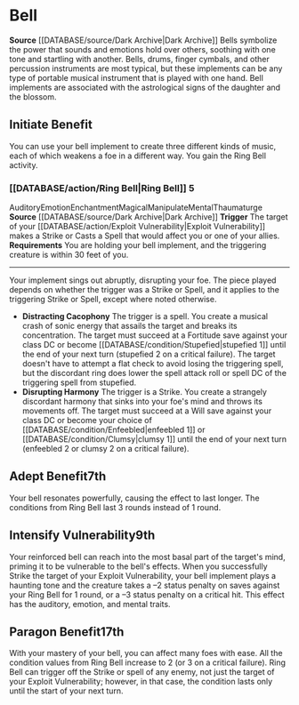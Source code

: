 ﻿---
id: '2'
name: Bell
rarity: Common
rus_type_level: null
source: '[[DATABASE/source/Dark Archive|Dark Archive]]'
trait: null
type: Thaumaturge Implement

---
# Bell

**Source** [[DATABASE/source/Dark Archive|Dark Archive]]
Bells symbolize the power that sounds and emotions hold over others, soothing with one tone and startling with another. Bells, drums, finger cymbals, and other percussion instruments are most typical, but these implements can be any type of portable musical instrument that is played with one hand. Bell implements are associated with the astrological signs of the daughter and the blossom.

## Initiate Benefit

You can use your bell implement to create three different kinds of music, each of which weakens a foe in a different way. You gain the Ring Bell activity.

### [[DATABASE/action/Ring Bell|Ring Bell]] <span class="action-icon">5</span>

<span class="item-trait">Auditory</span><span class="item-trait">Emotion</span><span class="item-trait">Enchantment</span><span class="item-trait">Magical</span><span class="item-trait">Manipulate</span><span class="item-trait">Mental</span><span class="item-trait">Thaumaturge</span>
**Source** [[DATABASE/source/Dark Archive|Dark Archive]]
**Trigger** The target of your [[DATABASE/action/Exploit Vulnerability|Exploit Vulnerability]] makes a Strike or Casts a Spell that would affect you or one of your allies.
**Requirements** You are holding your bell implement, and the triggering creature is within 30 feet of you.

---
Your implement sings out abruptly, disrupting your foe. The piece played depends on whether the trigger was a Strike or Spell, and it applies to the triggering Strike or Spell, except where noted otherwise.

* **Distracting Cacophony** The trigger is a spell. You create a musical crash of sonic energy that assails the target and breaks its concentration. The target must succeed at a Fortitude save against your class DC or become [[DATABASE/condition/Stupefied|stupefied 1]] until the end of your next turn (stupefied 2 on a critical failure). The target doesn't have to attempt a flat check to avoid losing the triggering spell, but the discordant ring does lower the spell attack roll or spell DC of the triggering spell from stupefied.
* **Disrupting Harmony** The trigger is a Strike. You create a strangely discordant harmony that sinks into your foe's mind and throws its movements off. The target must succeed at a Will save against your class DC or become your choice of [[DATABASE/condition/Enfeebled|enfeebled 1]] or [[DATABASE/condition/Clumsy|clumsy 1]] until the end of your next turn (enfeebled 2 or clumsy 2 on a critical failure).

## Adept Benefit<span class="item-type">7th</span>

Your bell resonates powerfully, causing the effect to last longer. The conditions from Ring Bell last 3 rounds instead of 1 round.

## Intensify Vulnerability<span class="item-type">9th</span>

Your reinforced bell can reach into the most basal part of the target's mind, priming it to be vulnerable to the bell's effects. When you successfully Strike the target of your Exploit Vulnerability, your bell implement plays a haunting tone and the creature takes a –2 status penalty on saves against your Ring Bell for 1 round, or a –3 status penalty on a critical hit. This effect has the auditory, emotion, and mental traits.

## Paragon Benefit<span class="item-type">17th</span>

With your mastery of your bell, you can affect many foes with ease. All the condition values from Ring Bell increase to 2 (or 3 on a critical failure). Ring Bell can trigger off the Strike or spell of any enemy, not just the target of your Exploit Vulnerability; however, in that case, the condition lasts only until the start of your next turn.